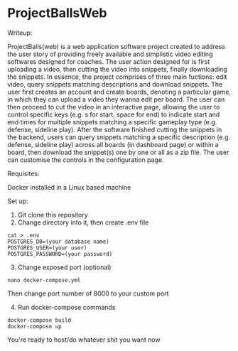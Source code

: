 # ProjectBallsWeb
Writeup:

ProjectBalls(web) is a web application software project created to address the user story of providing freely available and simplistic video editing softwares designed for coaches. The user action designed for is first uploading a video, then cutting the video into snippets, finally downloading the snippets. In essence, the project comprises of three main fuctions: edit video, query snippets matching descriptions and download snippets. The user first creates an account and create boards, denoting a particular game, in which they can upload a video they wanna edit per board. The user can then proceed to cut the video in an interactive page, allowing the user to control specific keys (e.g. s for start, space for end) to indicate start and end times for multiple snippets matching a specific gameplay type (e.g. defense, sideline play). After the software finished cutting the snippets in the backend, users can query snippets matching a specific description (e.g. defense, sideline play) across all boards (in dashboard page) or within a board, then download the snippet(s) one by one or all as a zip file. The user can customise the controls in the configuration page. 

Requisites:

Docker installed in a Linux based machine

Set up:
1. Git clone this repository
2. Change directory into it, then create .env file
```
cat > .env
POSTGRES_DB=(your database name)
POSTGRES_USER=(your user)
POSTGRES_PASSWORD=(your password)
```
3. Change exposed port (optional)
```
nano docker-compose.yml
```
Then change port number of 8000 to your custom port

4. Run docker-compose commands
```
docker-compose build
docker-compose up
```

You're ready to host/do whatever shit you want now
